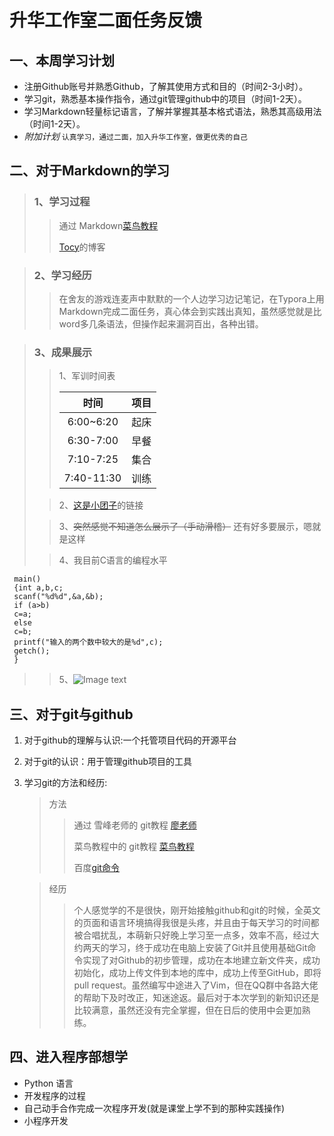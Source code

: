 # **升华工作室二面任务反馈**

## 一、**本周学习计划**

- 注册Github账号并熟悉Github，了解其使用方式和目的（时间2-3小时）。  
- 学习git，熟悉基本操作指令，通过git管理github中的项目（时间1-2天）。  
- 学习Markdown轻量标记语言，了解并掌握其基本格式语法，熟悉其高级用法（时间1-2天）。  
- *附加计划* ``认真学习，通过二面，加入升华工作室，做更优秀的自己 `` 

## 二、**对于Markdown的学习**

> ### 1、学习过程    
>
> > 通过 Markdown[菜鸟教程](https://www.runoob.com/markdown/md-tutorial.html)  
> >
> > [Tocy](https://www.cnblogs.com/tocy/p/markdown-footnote_link.html)的博客

> ### 2、学习经历  
>
> > 在舍友的游戏连麦声中默默的一个人边学习边记笔记，在Typora上用Markdown完成二面任务，真心体会到实践出真知，虽然感觉就是比word多几条语法，但操作起来漏洞百出，各种出错。   

> ### 3、成果展示
>
> > 1、军训时间表
> >
> > |    时间    | 项目 |
> > | :--------: | :--: |
> > | 6:00~6:20  | 起床 |
> > | 6:30-7:00  | 早餐 |
> > | 7:10-7:25  | 集合 |
> > | 7:40-11:30 | 训练 |
>
> > 2、[这是小团子](https://t.bilibili.com/299656346371562695?share_source=copy_link&share_medium=android)的链接
>
> > 3、~~突然感觉不知道怎么展示了（手动滑稽）~~ 还有好多要展示，嗯就是这样
>
> > 4、我目前C语言的编程水平

```
 main()
 {int a,b,c;
 scanf("%d%d",&a,&b);
 if (a>b)
 c=a; 
 else
 c=b; 
 printf("输入的两个数中较大的是%d",c);
 getch();
 }
```

> > 5、![Image text](https://github.com/zzuljs/CppLearning/blob/master/CppLearning/raw/master/Itachi.jpg)  

## 三、对于git与github   

1. 对于github的理解与认识:一个托管项目代码的开源平台  

2. 对于git的认识：用于管理github项目的工具

3. 学习git的方法和经历:

   > 方法
   >
   > > 通过 雪峰老师的 git教程 [廖老师](https://www.liaoxuefeng.com/wiki/896043488029600)    
   > >
   > > 菜鸟教程中的 git教程 [菜鸟教程](https://www.runoob.com/git/git-tutorial.html)   
   > >
   > > 百度[git命令](https://nd.mbd.baidu.com/sgr8zuf?f=cp&u=4563c7e6e1afea1c)    

   > 经历
   >
   > > 个人感觉学的不是很快，刚开始接触github和git的时候，全英文的页面和语言环境搞得我很是头疼，并且由于每天学习的时间都被合唱扰乱，本萌新只好晚上学习至一点多，效率不高，经过大约两天的学习，终于成功在电脑上安装了Git并且使用基础Git命令实现了对Github的初步管理，成功在本地建立新文件夹，成功初始化，成功上传文件到本地的库中，成功上传至GitHub，即将pull request。虽然编写中途进入了Vim，但在QQ群中各路大佬的帮助下及时改正，知迷途返。最后对于本次学到的新知识还是比较满意，虽然还没有完全掌握，但在日后的使用中会更加熟练。

## 四、进入程序部想学

- Python 语言
- 开发程序的过程
- 自己动手合作完成一次程序开发(就是课堂上学不到的那种实践操作)  
- 小程序开发